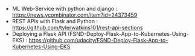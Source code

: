 - ML Web-Service with python and django : https://news.ycombinator.com/item?id=24373459
- REST APIs with Flask and Python : https://github.com/tylerwatkins101/rest-api-sections
- Deploying a Flask API (FSND-Deploy-Flask-App-to-Kubernetes-Using-EKS) : https://github.com/udacity/FSND-Deploy-Flask-App-to-Kubernetes-Using-EKS
